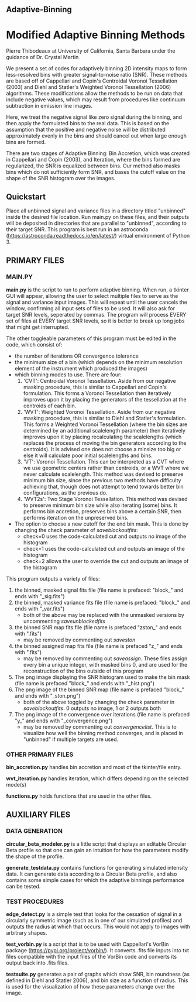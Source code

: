 ## Adaptive-Binning
# Modified Adaptive Binning Methods
Pierre Thibodeaux at University of California, Santa Barbara
under the guidance of Dr. Crystal Martin

We present a set of codes for adaptively binning 2D intensity maps to form less-resolved bins with greater signal-to-noise ratio (SNR). These methods are based off of Cappellari and Copin's Centroidal Voronoi Tessellation (2003) and Diehl and Statler's Weighted Voronoi Tessellation (2006) algorithms. These modifications allow the methods to be run on data that include negative values, which may result from procedures like continuum subtraction in emission line images.

Here, we treat the negative signal like zero signal during the binning, and then apply the formulated bins to the real data. This is based on the assumption that the positive and negative noise will be distributed approximately evenly in the bins and should cancel out when large enough bins are formed.

There are two stages of Adaptive Binning: Bin Accretion, which was created in Cappellari and Copin (2003), and Iteration, where the bins formed are regularized, the SNR is equalized between bins. Our method also masks bins which do not sufficiently form SNR, and bases the cutoff value on the shape of the SNR histogram over the images.

## Quickstart
Place all unbinned signal and variance files in a directory titled "unbinned" inside the desired file location. Run main.py on these files, and their outputs will be deposited in directories that are parallel to "unbinned", according to their target SNR. This program is best run in an astroconda (https://astroconda.readthedocs.io/en/latest/) virtual environment of Python 3.


## PRIMARY FILES

### MAIN.PY
**main.py** is the script to run to perform adaptive binning. When run, a tkinter GUI will appear, allowing the user to select multiple files to serve as the signal and variance input images. This will repeat until the user cancels the window, confirming all input sets of files to be used. It will also ask for target SNR levels, seperated by commas. The program will process EVERY set of files at EVERY target SNR levels, so it is better to break up long jobs that might get interrupted.

The other toggleable parameters of this program must be edited in the code, which consist of:
- the number of iterations OR convergence tolerance
- the minimum size of a bin (which depends on the minimum resolution element of the instrument which produced the images)
- which binning modes to use. There are four:
    1. 'CVT': Centroidal Voronoi Tessellation. Aside from our negative masking procedure, this is similar to Cappellari and Copin's formulation. This forms a Voronoi Tessellation then iteratively improves upon it by placing the generators of the tessellation at the centroids of each bin.
    2. 'WVT': Weighted Voronoi Tessellation. Aside from our negative masking procedure, this is similar to Diehl and Statler's formulation. This forms a Weighted Voronoi Tessellation (where the bin sizes are determined by an additional scalelength parameter) then iteratively improves upon it by placing recalculating the scalelengths (which replaces the process of moving the bin generators according to the centroids). It is advised one does not choose a minsize too big or else it will calculate poor initial scalelengths and bins.
    3. 'VT': Voronoi Tessellation. This can be interpreted as a CVT where we use geometric centers rather than centroids, or a WVT where we never calculate scalelength. This method was devised to preserve minimum bin size, since the previous two methods have difficulty achieving that, though does not attempt to tend towards better bin configurations, as the previous do. 
    4. 'WVT2s': Two Stage Voronoi Tessellation. This method was devised to preserve minimum bin size while also iterating (some) bins. It performs bin accretion, preserves bins above a certain SNR, then performs iteration on the unpreserved bins.
- The option to choose a new cutoff for the end bin mask. This is done by changing the check parameter of *saveblockoutfits*:
    - check=0 uses the code-calculated cut and outputs no image of the histogram
    - check=1 uses the code-calculated cut and outputs an image of the histogram
    - check=2 allows the user to override the cut and outputs an image of the histogram

This program outputs a variety of files:
1. the binned, masked signal fits file (file name is prefaced: "block_" and ends with "_sig.fits")
2. the binned, masked variance fits file (file name is prefaced: "block_" and ends with "_var.fits")
    - both of the above may be replaced with the unmasked versions by uncommenting *saveunblockedfits*
3. the binned SNR map fits file (file name is prefaced "zston_" and ends with ".fits")
    - may be removed by commenting out *saveston*
4. the binned assigned map fits file (file name is prefaced "z_" and ends with ".fits")
    - may be removed by commenting out *saveassign*. These files assign every bin a unique integer, with masked bins 0, and are used for the reconstruction of the bins outside of this program
5. The png image displaying the SNR histogram used to make the bin mask (file name is prefaced "block_" and ends with "_hist.png")
6. The png image of the binned SNR map (file name is prefaced "block_" and ends with "_ston.png")
    - both of the above toggled by changing the check parameter in *saveblockoutfits*. 0 outputs no image, 1 or 2 outputs both
7. The png image of the convergence over iterations (file name is prefaced "y_" and ends with "_convergence.png")
    - may be removed by commenting out *convergencelist*. This is to visualize how well the binning method converges, and is placed in "unbinned" if multiple targets are used.

### OTHER PRIMARY FILES
**bin_accretion.py** handles bin accretion and most of the tkinter/file entry.

**wvt_iteration.py** handles iteration, which differs depending on the selected mode(s)

**functions.py** holds functions that are used in the other files.

## AUXILIARY FILES
### DATA GENERATION
**circular_beta_modeler.py** is a little script that displays an editable Circular Beta profile so that one can gain an intuition for how the parameters modify the shape of the profile.

**generate_testdata.py** contains functions for generating simulated intensity data. It can generate data according to a Circular Beta profile, and also contains some simple cases for which the adaptive binnings performance can be tested.

### TEST PROCEDURES
**edge_detect.py** is a simple test that looks for the cessation of signal in a circularly symmetric image (such as in one of our simulated profiles) and outputs the radius at which that occurs. This would not apply to images with arbitrary shapes.

**test_vorbin.py** is a script that is to be used with Cappellari's VorBin package (https://pypi.org/project/vorbin/). It converts .fits file inputs into txt files compatible with the input files of the VorBin code and converts its output back into .fits files.

**testsuite.py** generates a pair of graphs which show SNR, bin roundness (as defined in Diehl and Statler 2006), and bin size as a function of radius. This is used for the visualization of how these parameters change over the image.